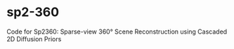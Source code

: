 # sp2-360
Code for Sp2360: Sparse-view 360° Scene Reconstruction using Cascaded 2D Diffusion Priors
